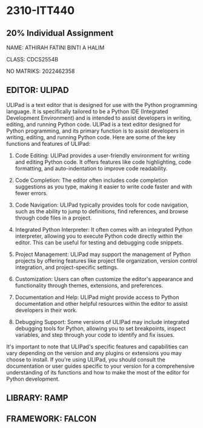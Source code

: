 # 2310-ITT440
## 20% Individual Assignment

NAME: ATHIRAH FATINI BINTI A HALIM

CLASS: CDCS2554B

NO MATRIKS: 2022462358

## EDITOR: ULIPAD

ULIPad is a text editor that is designed for use with the Python programming language. It is specifically tailored to be a Python IDE (Integrated Development Environment) and is intended to assist developers in writing, editing, and running Python code. ULIPad is a text editor designed for Python programming, and its primary function is to assist developers in writing, editing, and running Python code. Here are some of the key functions and features of ULIPad:

1. Code Editing: ULIPad provides a user-friendly environment for writing and editing Python code. It offers features like code highlighting, code formatting, and auto-indentation to improve code readability.

2. Code Completion: The editor often includes code completion suggestions as you type, making it easier to write code faster and with fewer errors.

3. Code Navigation: ULIPad typically provides tools for code navigation, such as the ability to jump to definitions, find references, and browse through code files in a project.

4. Integrated Python Interpreter: It often comes with an integrated Python interpreter, allowing you to execute Python code directly within the editor. This can be useful for testing and debugging code snippets.

5. Project Management: ULIPad may support the management of Python projects by offering features like project file organization, version control integration, and project-specific settings.

6. Customization: Users can often customize the editor's appearance and functionality through themes, extensions, and preferences.

7. Documentation and Help: ULIPad might provide access to Python documentation and other helpful resources within the editor to assist developers in their work.

8. Debugging Support: Some versions of ULIPad may include integrated debugging tools for Python, allowing you to set breakpoints, inspect variables, and step through your code to identify and fix issues.

It's important to note that ULIPad's specific features and capabilities can vary depending on the version and any plugins or extensions you may choose to install. If you're using ULIPad, you should consult the documentation or user guides specific to your version for a comprehensive understanding of its functions and how to make the most of the editor for Python development.

## LIBRARY: RAMP
## FRAMEWORK: FALCON
